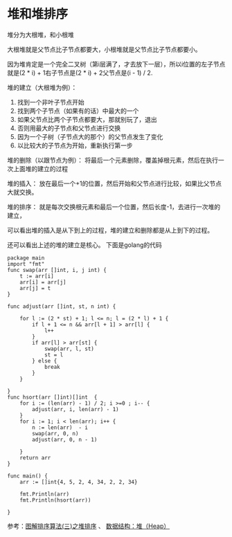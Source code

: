 
# 堆和堆排序

堆分为大根堆，和小根堆

大根堆就是父节点比子节点都要大，小根堆就是父节点比子节点都要小。

因为堆肯定是一个完全二叉树（第i层满了，才去放下一层），所以i位置的左子节点就是(2 * i) + 1右子节点是(2 * i) + 2父节点是(i - 1) / 2. 


堆的建立（大根堆为例）：
1. 找到一个非叶子节点开始
2. 找到两个子节点（如果有的话）中最大的一个
3. 如果父节点比两个子节点都要大，那就别玩了，退出
4. 否则用最大的子节点和父节点进行交换
5. 因为一个子树（子节点大的那个）的父节点发生了变化
6. 以比较大的子节点为开始，重新执行第一步

堆的删除（以跟节点为例）：
将最后一个元素删除，覆盖掉根元素，然后在执行一次上面堆的建立的过程


堆的插入：
放在最后一个+1的位置，然后开始和父节点进行比较，如果比父节点大就交换。


堆的排序：
就是每次交换根元素和最后一个位置，然后长度-1，去进行一次堆的建立，


可以看出堆的插入是从下到上的过程，堆的建立和删除都是从上到下的过程。

还可以看出上述的堆的建立是核心。
下面是golang的代码
```golang
package main
import "fmt"
func swap(arr []int, i, j int) {
	t := arr[i]
	arr[i] = arr[j]
	arr[j] = t
}

func adjust(arr []int, st, n int) {

	for l := (2 * st) + 1; l <= n; l = (2 * l) + 1 {
		if l + 1 <= n && arr[l + 1] > arr[l] {
			l++
		}
		if arr[l] > arr[st] {
			swap(arr, l, st)
			st = l
		} else {
			break
		}
	}

}
func hsort(arr []int)[]int  {
	for i := (len(arr) - 1) / 2; i >=0 ; i-- {
		adjust(arr, i, len(arr) - 1)
	}
	for i := 1; i < len(arr); i++ {
		n := len(arr)  - i
		swap(arr, 0, n)
		adjust(arr, 0, n - 1)

	}
	return arr
}

func main() {
	arr := []int{4, 5, 2, 4, 34, 2, 2, 34}

	fmt.Println(arr)
	fmt.Println(hsort(arr))

}
```


参考：[图解排序算法(三)之堆排序](https://www.cnblogs.com/chengxiao/p/6129630.html) 、 [数据结构：堆（Heap）](https://www.jianshu.com/p/6b526aa481b1)
